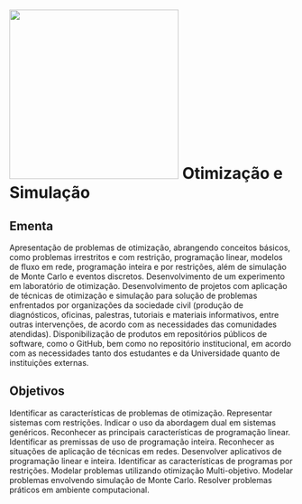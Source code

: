 #  <img src="https://github.com/anacgr05/PUCSP/assets/151938722/317467db-81ae-4764-bf2b-8daf417cf1bf" width="300"/> Otimização e Simulação 
## Ementa
Apresentação de problemas de otimização, abrangendo conceitos básicos, como problemas
irrestritos e com restrição, programação linear, modelos de fluxo em rede, programação inteira
e por restrições, além de simulação de Monte Carlo e eventos discretos. Desenvolvimento de
um experimento em laboratório de otimização. Desenvolvimento de projetos com aplicação de
técnicas de otimização e simulação para solução de problemas enfrentados por organizações da
sociedade civil (produção de diagnósticos, oficinas, palestras, tutoriais e materiais informativos,
entre outras intervenções, de acordo com as necessidades das comunidades atendidas).
Disponibilização de produtos em repositórios públicos de software, como o GitHub, bem como
no repositório institucional, em acordo com as necessidades tanto dos estudantes e da
Universidade quanto de instituições externas.

## Objetivos
Identificar as características de problemas de otimização. Representar sistemas com restrições.
Indicar o uso da abordagem dual em sistemas genéricos. Reconhecer as principais características
de programação linear. Identificar as premissas de uso de programação inteira. Reconhecer as
situações de aplicação de técnicas em redes. Desenvolver aplicativos de programação linear e
inteira. Identificar as características de programas por restrições. Modelar problemas utilizando
otimização Multi-objetivo. Modelar problemas envolvendo simulação de Monte Carlo. Resolver
problemas práticos em ambiente computacional.

## 
